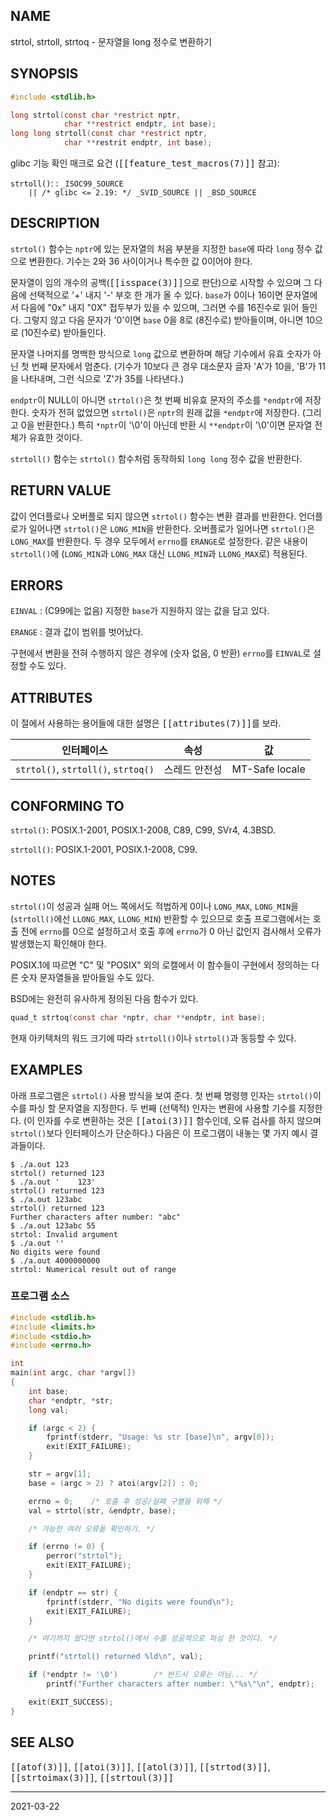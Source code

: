 ## NAME

strtol, strtoll, strtoq - 문자열을 long 정수로 변환하기

## SYNOPSIS

```c
#include <stdlib.h>

long strtol(const char *restrict nptr,
            char **restrict endptr, int base);
long long strtoll(const char *restrict nptr,
            char **restrit endptr, int base);
```

glibc 기능 확인 매크로 요건 (<tt>[[feature_test_macros(7)]]</tt> 참고):

`strtoll()`:
:   `_ISOC99_SOURCE`<br>
    `    || /* glibc <= 2.19: */ _SVID_SOURCE || _BSD_SOURCE`

## DESCRIPTION

`strtol()` 함수는 `nptr`에 있는 문자열의 처음 부분을 지정한 `base`에 따라 `long` 정수 값으로 변환한다. 기수는 2와 36 사이이거나 특수한 값 0이어야 한다.

문자열이 임의 개수의 공백(<tt>[[isspace(3)]]</tt>으로 판단)으로 시작할 수 있으며 그 다음에 선택적으로 '+' 내지 '-' 부호 한 개가 올 수 있다. `base`가 0이나 16이면 문자열에서 다음에 "0x" 내지 "0X" 접두부가 있을 수 있으며, 그러면 수를 16진수로 읽어 들인다. 그렇지 않고 다음 문자가 '0'이면 `base` 0을 8로 (8진수로) 받아들이며, 아니면 10으로 (10진수로) 받아들인다.

문자열 나머지를 명백한 방식으로 `long` 값으로 변환하며 해당 기수에서 유효 숫자가 아닌 첫 번째 문자에서 멈춘다. (기수가 10보다 큰 경우 대소문자 글자 'A'가 10을, 'B'가 11을 나타내며, 그런 식으로 'Z'가 35를 나타낸다.)

`endptr`이 NULL이 아니면 `strtol()`은 첫 번째 비유효 문자의 주소를 `*endptr`에 저장한다. 숫자가 전혀 없었으면 `strtol()`은 `nptr`의 원래 값을 `*endptr`에 저장한다. (그리고 0을 반환한다.) 특히 `*nptr`이 '\0'이 아닌데 반환 시 `**endptr`이 '\0'이면 문자열 전체가 유효한 것이다.

`strtoll()` 함수는 `strtol()` 함수처럼 동작하되 `long long` 정수 값을 반환한다.

## RETURN VALUE

값이 언더플로나 오버플로 되지 않으면 `strtol()` 함수는 변환 결과를 반환한다. 언더플로가 일어나면 `strtol()`은 `LONG_MIN`을 반환한다. 오버플로가 일어나면 `strtol()`은 `LONG_MAX`를 반환한다. 두 경우 모두에서 `errno`를 `ERANGE`로 설정한다. 같은 내용이 `strtoll()`에 (`LONG_MIN`과 `LONG_MAX` 대신 `LLONG_MIN`과 `LLONG_MAX`로) 적용된다.

## ERRORS

`EINVAL`
:   (C99에는 없음) 지정한 `base`가 지원하지 않는 값을 담고 있다.

`ERANGE`
:   결과 값이 범위를 벗어났다.

구현에서 변환을 전혀 수행하지 않은 경우에 (숫자 없음, 0 반환) `errno`를 `EINVAL`로 설정할 수도 있다.

## ATTRIBUTES

이 절에서 사용하는 용어들에 대한 설명은 <tt>[[attributes(7)]]</tt>를 보라.

| 인터페이스 | 속성 | 값 |
| --- | --- | --- |
| `strtol()`, `strtoll()`, `strtoq()` | 스레드 안전성 | MT-Safe locale |

## CONFORMING TO

`strtol()`: POSIX.1-2001, POSIX.1-2008, C89, C99, SVr4, 4.3BSD.

`strtoll()`: POSIX.1-2001, POSIX.1-2008, C99.

## NOTES

`strtol()`이 성공과 실패 어느 쪽에서도 적법하게 0이나 `LONG_MAX`, `LONG_MIN`을 (`strtoll()`에선 `LLONG_MAX`, `LLONG_MIN`) 반환할 수 있으므로 호출 프로그램에서는 호출 전에 `errno`를 0으로 설정하고서 호출 후에 `errno`가 0 아닌 값인지 검사해서 오류가 발생했는지 확인해야 한다.

POSIX.1에 따르면 "C" 및 "POSIX" 외의 로캘에서 이 함수들이 구현에서 정의하는 다른 숫자 문자열들을 받아들일 수도 있다.

BSD에는 완전히 유사하게 정의된 다음 함수가 있다.

```c
quad_t strtoq(const char *nptr, char **endptr, int base);
```

현재 아키텍처의 워드 크기에 따라 `strtoll()`이나 `strtol()`과 동등할 수 있다.

## EXAMPLES

아래 프로그램은 `strtol()` 사용 방식을 보여 준다. 첫 번째 명령행 인자는 `strtol()`이 수를 파싱 할 문자열을 지정한다. 두 번째 (선택적) 인자는 변환에 사용할 기수를 지정한다. (이 인자를 수로 변환하는 것은 <tt>[[atoi(3)]]</tt> 함수인데, 오류 검사를 하지 않으며 `strtol()`보다 인터페이스가 단순하다.) 다음은 이 프로그램이 내놓는 몇 가지 예시 결과들이다.

```text
$ ./a.out 123
strtol() returned 123
$ ./a.out '    123'
strtol() returned 123
$ ./a.out 123abc
strtol() returned 123
Further characters after number: "abc"
$ ./a.out 123abc 55
strtol: Invalid argument
$ ./a.out ''
No digits were found
$ ./a.out 4000000000
strtol: Numerical result out of range
```

### 프로그램 소스

```c
#include <stdlib.h>
#include <limits.h>
#include <stdio.h>
#include <errno.h>

int
main(int argc, char *argv[])
{
    int base;
    char *endptr, *str;
    long val;

    if (argc < 2) {
        fprintf(stderr, "Usage: %s str [base]\n", argv[0]);
        exit(EXIT_FAILURE);
    }

    str = argv[1];
    base = (argc > 2) ? atoi(argv[2]) : 0;

    errno = 0;    /* 호출 후 성공/실패 구별을 위해 */
    val = strtol(str, &endptr, base);

    /* 가능한 여러 오류들 확인하기. */

    if (errno != 0) {
        perror("strtol");
        exit(EXIT_FAILURE);
    }

    if (endptr == str) {
        fprintf(stderr, "No digits were found\n");
        exit(EXIT_FAILURE);
    }

    /* 여기까지 왔다면 strtol()에서 수를 성공적으로 파싱 한 것이다. */

    printf("strtol() returned %ld\n", val);

    if (*endptr != '\0')        /* 반드시 오류는 아님... */
        printf("Further characters after number: \"%s\"\n", endptr);

    exit(EXIT_SUCCESS);
}
```

## SEE ALSO

<tt>[[atof(3)]]</tt>, <tt>[[atoi(3)]]</tt>, <tt>[[atol(3)]]</tt>, <tt>[[strtod(3)]]</tt>, <tt>[[strtoimax(3)]]</tt>, <tt>[[strtoul(3)]]</tt>

----

2021-03-22
